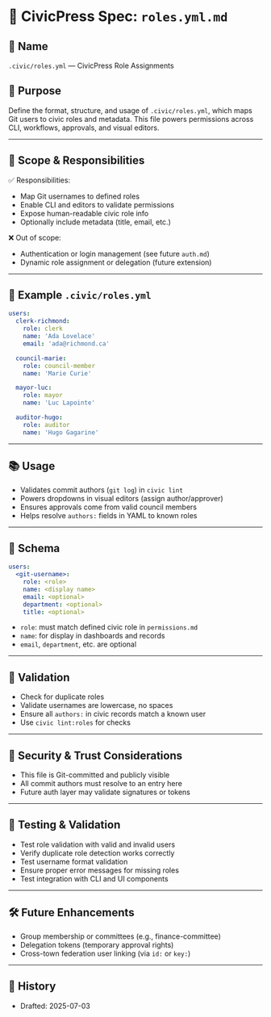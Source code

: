 # 👥 CivicPress Spec: `roles.yml.md`

## 📛 Name

`.civic/roles.yml` — CivicPress Role Assignments

## 🎯 Purpose

Define the format, structure, and usage of `.civic/roles.yml`, which maps Git
users to civic roles and metadata. This file powers permissions across CLI,
workflows, approvals, and visual editors.

---

## 🧩 Scope & Responsibilities

✅ Responsibilities:

- Map Git usernames to defined roles
- Enable CLI and editors to validate permissions
- Expose human-readable civic role info
- Optionally include metadata (title, email, etc.)

❌ Out of scope:

- Authentication or login management (see future `auth.md`)
- Dynamic role assignment or delegation (future extension)

---

## 📄 Example `.civic/roles.yml`

```yaml
users:
  clerk-richmond:
    role: clerk
    name: 'Ada Lovelace'
    email: 'ada@richmond.ca'

  council-marie:
    role: council-member
    name: 'Marie Curie'

  mayor-luc:
    role: mayor
    name: 'Luc Lapointe'

  auditor-hugo:
    role: auditor
    name: 'Hugo Gagarine'
```

---

## 📚 Usage

- Validates commit authors (`git log`) in `civic lint`
- Powers dropdowns in visual editors (assign author/approver)
- Ensures approvals come from valid council members
- Helps resolve `authors:` fields in YAML to known roles

---

## 🧠 Schema

```yaml
users:
  <git-username>:
    role: <role>
    name: <display name>
    email: <optional>
    department: <optional>
    title: <optional>
```

- `role`: must match defined civic role in `permissions.md`
- `name`: for display in dashboards and records
- `email`, `department`, etc. are optional

---

## 🧪 Validation

- Check for duplicate roles
- Validate usernames are lowercase, no spaces
- Ensure all `authors:` in civic records match a known user
- Use `civic lint:roles` for checks

---

## 🔐 Security & Trust Considerations

- This file is Git-committed and publicly visible
- All commit authors must resolve to an entry here
- Future auth layer may validate signatures or tokens

---

## 🧪 Testing & Validation

- Test role validation with valid and invalid users
- Verify duplicate role detection works correctly
- Test username format validation
- Ensure proper error messages for missing roles
- Test integration with CLI and UI components

---

## 🛠️ Future Enhancements

- Group membership or committees (e.g., finance-committee)
- Delegation tokens (temporary approval rights)
- Cross-town federation user linking (via `id:` or `key:`)

---

## 📅 History

- Drafted: 2025-07-03
